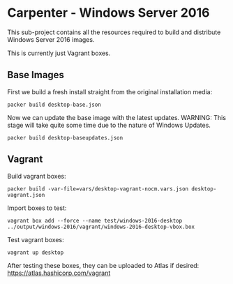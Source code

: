 # Carpenter - Windows Server 2016

This sub-project contains all the resources required to build and distribute Windows Server 2016 images. 

This is currently just Vagrant boxes.


## Base Images

First we build a fresh install straight from the original installation media:

```
packer build desktop-base.json
```

Now we can update the base image with the latest updates. WARNING: This stage will take quite some time due to the nature of Windows Updates.

```
packer build desktop-baseupdates.json
```


## Vagrant

Build vagrant boxes:

```
packer build -var-file=vars/desktop-vagrant-nocm.vars.json desktop-vagrant.json
```

Import boxes to test:

```
vagrant box add --force --name test/windows-2016-desktop ../output/windows-2016/vagrant/windows-2016-desktop-vbox.box
```

Test vagrant boxes:

```
vagrant up desktop
```

After testing these boxes, they can be uploaded to Atlas if desired: https://atlas.hashicorp.com/vagrant
